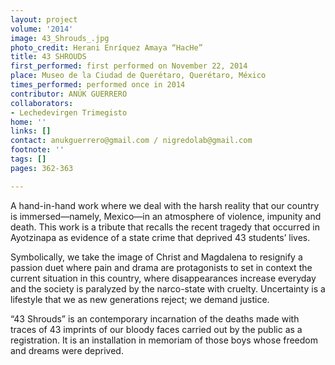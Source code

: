 ```yaml
---
layout: project
volume: '2014'
image: 43_Shrouds_.jpg
photo_credit: Herani Enríquez Amaya “HacHe”
title: 43 SHROUDS
first_performed: first performed on November 22, 2014
place: Museo de la Ciudad de Querétaro, Querétaro, México
times_performed: performed once in 2014
contributor: ANÚK GUERRERO
collaborators:
- Lechedevirgen Trimegisto
home: ''
links: []
contact: anukguerrero@gmail.com / nigredolab@gmail.com
footnote: ''
tags: []
pages: 362-363

---
```


A hand-in-hand work where we deal with the harsh reality that our country is immersed—namely, Mexico—in an atmosphere of violence, impunity and death. This work is a tribute that recalls the recent tragedy that occurred in Ayotzinapa as evidence of a state crime that deprived 43 students’ lives.

Symbolically, we take the image of Christ and Magdalena to resignify a passion duet where pain and drama are protagonists to set in context the current situation in this country, where disappearances increase everyday and the society is paralyzed by the narco-state with cruelty. Uncertainty is a lifestyle that we as new generations reject; we demand justice.

“43 Shrouds” is an contemporary incarnation of the deaths made with traces of 43 imprints of our bloody faces carried out by the public as a registration. It is an installation in memoriam of those boys whose freedom and dreams were deprived.
